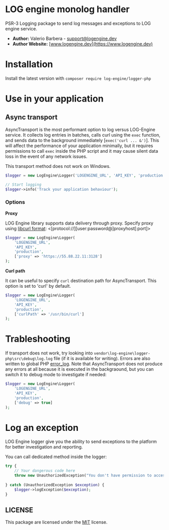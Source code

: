 # LOG engine monolog handler

PSR-3 Logging package to send log messages and exceptions to LOG engine service.

- **Author:** Valerio Barbera - [support@logengine.dev](mailto:support@logengine.dev)
- **Author Website:** [www.logengine.dev](https://www.logengine.dev)


# Installation
Install the latest version with `composer require log-engine/logger-php`

# Use in your application

## Async transport

AsyncTransport is the most performant option to log versus LOG-Engine service. It collects log entries in batches, calls curl using the `exec` function, and sends data to the background immediately [`exec('curl ... &')`]. This will affect the performance of your application minimally, but it requires permissions to call `exec` inside the PHP script and it may cause silent data loss in the event of any network issues. 

This transport method does not work on Windows. 

```php
$logger = new LogEngine\Logger('LOGENGINE_URL', 'API_KEY', 'production');

// Start logging
$logger->info('Track your application behaviour');
```

### Options

**Proxy**

LOG Engine library supports data delivery through proxy. Specify proxy using [libcurl format](http://curl.haxx.se/libcurl/c/CURLOPT_PROXY.html): <[protocol://][user:password@]proxyhost[:port]>

```php
$logger = new LogEngine\Logger(
    'LOGENGINE_URL', 
    'API_KEY', 
    'production', 
    ['proxy' => 'https://55.88.22.11:3128']
);
```

**Curl path**

It can be useful to specify `curl` destination path for AsyncTransport. This option is set to 'curl' by default.

```php
$logger = new LogEngine\Logger(
    'LOGENGINE_URL', 
    'API_KEY', 
    'production', 
    ['curlPath' => '/usr/bin/curl']
);
```

# Trableshooting

If transport does not work, try looking into `vendor\log-engine\logger-php\src\debug\log.log` file (if it is available for writing). Errors are also written to global PHP [error_log](http://php.net/manual/en/errorfunc.configuration.php#ini.error-log). Note that AsyncTransport does not produce any errors at all because it is executed in the backgraound, but you can switch it to debug mode to investigate if needed:

```php
$logger = new LogEngine\Logger(
    'LOGENGINE_URL', 
    'API_KEY', 
    'production', 
    ['debug' => true]
);
```

# Log an exception

LOG Engine logger give you the ability to send exceptions to the platform for better investigation and reporting.

You can call dedicated method inside the logger:

```php
try {
    // Your dangerous code here
    throw new UnauthorizedException("You don't have permission to access.");
    
} catch (UnauthorizedException $exception) {
    $logger->logException($exception);
}
```

## LICENSE

This package are licensed under the [MIT](LICENSE) license.
